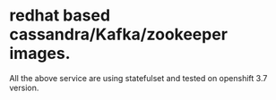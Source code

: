 #  redhat based cassandra/Kafka/zookeeper images.

All the above service are using statefulset and tested on openshift 3.7 version.



